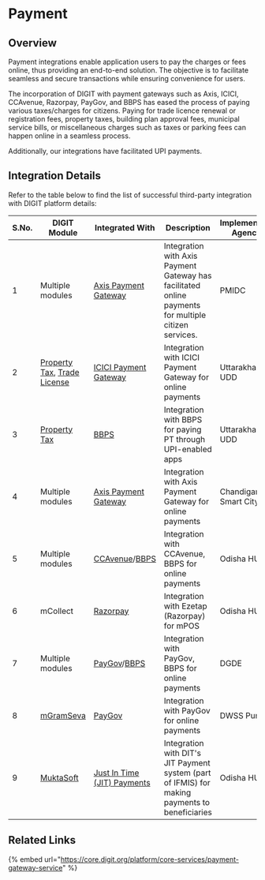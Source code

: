 # Payment

## Overview

Payment integrations enable application users to pay the charges or fees online, thus providing an end-to-end solution. The objective is to facilitate seamless and secure transactions while ensuring convenience for users.

The incorporation of DIGIT with payment gateways such as Axis, ICICI, CCAvenue, Razorpay, PayGov, and BBPS has eased the process of paying various taxes/charges for citizens. Paying for trade licence renewal or registration fees, property taxes, building plan approval fees, municipal service bills, or miscellaneous charges such as taxes or parking fees can happen online in a seamless process.

Additionally, our integrations have facilitated UPI payments.&#x20;

## Integration Details

Refer to the table below to find the list of successful third-party integration with DIGIT platform details:

<table><thead><tr><th width="92">S.No.</th><th width="135">DIGIT Module</th><th width="136">Integrated With</th><th>Description</th><th>Implementing Agency</th></tr></thead><tbody><tr><td>1</td><td>Multiple modules</td><td><a href="https://www.axisbank.com/business-banking/collection-solutions/internet-payment-gateway-solutions/features">Axis Payment Gateway</a></td><td>Integration with Axis Payment Gateway has facilitated online payments for multiple citizen services. </td><td>PMIDC</td></tr><tr><td>2</td><td><a href="https://urban.digit.org/products/modules/property-tax">Property Tax</a>, <a href="https://urban.digit.org/products/modules/trade-license-tl">Trade License</a></td><td><a href="https://www.icicibank.com/business-banking/trade-service/opgsp">ICICI Payment Gateway</a></td><td>Integration with ICICI Payment Gateway for online payments</td><td>Uttarakhand UDD</td></tr><tr><td>3</td><td><a href="https://urban.digit.org/products/modules/property-tax">Property Tax</a></td><td><a href="https://www.bharatbillpay.com">BBPS</a></td><td>Integration with BBPS for paying PT through UPI-enabled apps</td><td>Uttarakhand UDD</td></tr><tr><td>4</td><td>Multiple modules</td><td><a href="https://www.axisbank.com/business-banking/collection-solutions/internet-payment-gateway-solutions/features">Axis Payment Gateway</a></td><td>Integration with Axis Payment Gateway for online payments</td><td>Chandigarh Smart City</td></tr><tr><td>5</td><td>Multiple modules</td><td><a href="https://www.ccavenue.com">CCAvenue</a>/<a href="https://www.bharatbillpay.com">BBPS</a></td><td>Integration with CCAvenue, BBPS for online payments</td><td>Odisha HUDD</td></tr><tr><td>6</td><td>mCollect</td><td><a href="https://razorpay.com/payment-gateway/">Razorpay</a></td><td>Integration with Ezetap (Razorpay) for mPOS</td><td>Odisha HUDD</td></tr><tr><td>7</td><td>Multiple modules</td><td><a href="https://www.meity.gov.in/node/2133">PayGov</a>/<a href="https://www.bharatbillpay.com">BBPS</a></td><td>Integration with PayGov, BBPS for online payments</td><td>DGDE</td></tr><tr><td>8</td><td><a href="https://mgramseva.digit.org">mGramSeva</a></td><td><a href="https://www.meity.gov.in/node/2133">PayGov</a></td><td>Integration with PayGov for online payments</td><td>DWSS Punjab</td></tr><tr><td>9</td><td><a href="https://works.digit.org/programmes/muktasoft-v1.1">MuktaSoft</a></td><td><a href="https://jit.nic.in/">Just In Time (JIT) Payments</a></td><td>Integration with DIT's JIT Payment system (part of IFMIS) for making payments to beneficiaries</td><td>Odisha HUDD</td></tr></tbody></table>

## Related Links

{% embed url="https://core.digit.org/platform/core-services/payment-gateway-service" %}
